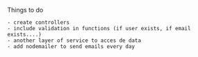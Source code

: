 Things to do

    - create controllers
    - include validation in functions (if user exists, if email exists....)
    - another layer of service to acces de data
    - add nodemailer to send emails every day
